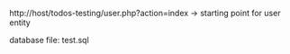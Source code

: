 http://host/todos-testing/user.php?action=index -> starting point for user entity

database file: test.sql
